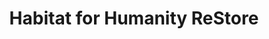 ---
title: "Habitat for Humanity ReStore"
url: /kansas-city/habitat-for-humanity-restore/
shop: charity
---